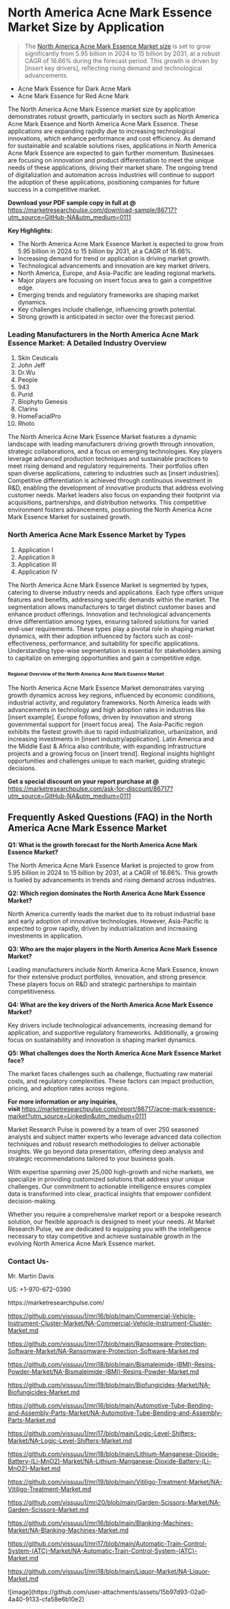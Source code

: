<h1>North America Acne Mark Essence Market&nbsp;Size by Application</h1><blockquote><p>The <a href="https://marketresearchpulse.com/download-sample/86717?utm_source=GitHub-NA&amp;utm_medium=0111">North America Acne Mark Essence Market size</a> is set to grow significantly from 5.95 billion in 2024 to 15 billion by 2031, at a robust CAGR of 16.66% during the forecast period. This growth is driven by [insert key drivers], reflecting rising demand and technological advancements.</p></blockquote><ul><li>Acne Mark Essence for Dark Acne Mark<li> Acne Mark Essence for Red Acne Mark</li></ul><p>The North America Acne Mark Essence market size by application demonstrates robust growth, particularly in sectors such as North America Acne Mark Essence and North America Acne Mark Essence. These applications are expanding rapidly due to increasing technological innovations, which enhance performance and cost efficiency. As demand for sustainable and scalable solutions rises, applications in North America Acne Mark Essence are expected to gain further momentum. Businesses are focusing on innovation and product differentiation to meet the unique needs of these applications, driving their market share. The ongoing trend of digitalization and automation across industries will continue to support the adoption of these applications, positioning companies for future success in a competitive market.</p><p><strong>Download your PDF sample copy in full at @ </strong><a href="https://marketresearchpulse.com/download-sample/86717?utm_source=GitHub-NA&amp;utm_medium=0111">https://marketresearchpulse.com/download-sample/86717?utm_source=GitHub-NA&amp;utm_medium=0111</a></p><p><strong>Key Highlights: </strong></p><ul><li>The North America Acne Mark Essence Market is expected to grow from 5.95 billion in 2024 to 15 billion by 2031, at a CAGR of 16.66%.</li><li>Increasing demand for trend or application is driving market growth.</li><li>Technological advancements and innovation are key market drivers.</li><li>North America, Europe, and Asia-Pacific are leading regional markets.</li><li>Major players are focusing on insert focus area to gain a competitive edge.</li><li>Emerging trends and regulatory frameworks are shaping market dynamics.</li><li>Key challenges include challenge, influencing growth potential.</li><li>Strong growth is anticipated in sector over the forecast period.</li></ul><h3>Leading Manufacturers in the North America Acne Mark Essence Market: A Detailed Industry Overview</h3><ol><li>Skin Ceuticals</li><li>John Jeff</li><li>Dr.Wu</li><li>People</li><li>943</li><li>Purid</li><li>Biophyto Genesis</li><li>Clarins</li><li>HomeFacialPro</li><li>Rhoto</li></ol><div class="flex max-w-full flex-col flex-grow"><div class="min-h-8 text-message flex w-full flex-col items-end gap-2 whitespace-normal break-words [.text-message+&amp;]:mt-5" dir="auto" data-message-author-role="assistant" data-message-id="fd8432e4-4910-450d-b182-61b7bfb0a01f" data-message-model-slug="gpt-4o"><div class="flex w-full flex-col gap-1 empty:hidden first:pt-[3px]"><div class="markdown prose w-full break-words dark:prose-invert light"><p>The North America Acne Mark Essence Market features a dynamic landscape with leading manufacturers driving growth through innovation, strategic collaborations, and a focus on emerging technologies. Key players leverage advanced production techniques and sustainable practices to meet rising demand and regulatory requirements. Their portfolios often span diverse applications, catering to industries such as [insert industries]. Competitive differentiation is achieved through continuous investment in R&amp;D, enabling the development of innovative products that address evolving customer needs. Market leaders also focus on expanding their footprint via acquisitions, partnerships, and distribution networks. This competitive environment fosters advancements, positioning the North America Acne Mark Essence Market for sustained growth.</p></div></div></div></div><h3>North America Acne Mark Essence Market by Types</h3><ol><li>Application I<li> Application II<li> Application III<li> Application IV</li></ol><div class="flex max-w-full flex-col flex-grow"><div class="min-h-8 text-message flex w-full flex-col items-end gap-2 whitespace-normal break-words [.text-message+&amp;]:mt-5" dir="auto" data-message-author-role="assistant" data-message-id="084470be-0bb7-4664-bddf-5156b4f41249" data-message-model-slug="gpt-4o-mini"><div class="flex w-full flex-col gap-1 empty:hidden first:pt-[3px]"><div class="markdown prose w-full break-words dark:prose-invert light"><p>The North America Acne Mark Essence Market is segmented by types, catering to diverse industry needs and applications. Each type offers unique features and benefits, addressing specific demands within the market. The segmentation allows manufacturers to target distinct customer bases and enhance product offerings. Innovation and technological advancements drive differentiation among types, ensuring tailored solutions for varied end-user requirements. These types play a pivotal role in shaping market dynamics, with their adoption influenced by factors such as cost-effectiveness, performance, and suitability for specific applications. Understanding type-wise segmentation is essential for stakeholders aiming to capitalize on emerging opportunities and gain a competitive edge.</p></div></div></div></div><h3><span style="font-size: 11px;">Regional Overview of the North America Acne Mark Essence Market</span></h3><div class="flex max-w-full flex-col flex-grow"><div class="min-h-8 text-message flex w-full flex-col items-end gap-2 whitespace-normal break-words [.text-message+&amp;]:mt-5" dir="auto" data-message-author-role="assistant" data-message-id="e9038762-ce64-4e30-91c9-9bd413514231" data-message-model-slug="gpt-4o-mini"><div class="flex w-full flex-col gap-1 empty:hidden first:pt-[3px]"><div class="markdown prose w-full break-words dark:prose-invert light"><p>The North America Acne Mark Essence Market demonstrates varying growth dynamics across key regions, influenced by economic conditions, industrial activity, and regulatory frameworks. North America leads with advancements in technology and high adoption rates in industries like [insert example]. Europe follows, driven by innovation and strong governmental support for [insert focus area]. The Asia-Pacific region exhibits the fastest growth due to rapid industrialization, urbanization, and increasing investments in [insert industry/application]. Latin America and the Middle East &amp; Africa also contribute, with expanding infrastructure projects and a growing focus on [insert trend]. Regional insights highlight opportunities and challenges unique to each market, guiding strategic decisions.</p></div></div></div></div><p><strong>Get a special discount on your report purchase at @ </strong><a href="https://marketresearchpulse.com/ask-for-discount/86717?utm_source=GitHub-NA&amp;utm_medium=0111">https://marketresearchpulse.com/ask-for-discount/86717?utm_source=GitHub-NA&amp;utm_medium=0111</a></p><h2>Frequently Asked Questions (FAQ) in the North America Acne Mark Essence Market</h2><p><strong>Q1: What is the growth forecast for the North America Acne Mark Essence Market?</strong></p><p>The North America Acne Mark Essence Market is projected to grow from 5.95 billion in 2024 to 15 billion by 2031, at a CAGR of 16.66%. This growth is fueled by advancements in trends and rising demand across industries.</p><p><strong>Q2: Which region dominates the North America Acne Mark Essence Market?</strong></p><p>North America currently leads the market due to its robust industrial base and early adoption of innovative technologies. However, Asia-Pacific is expected to grow rapidly, driven by industrialization and increasing investments in application.</p><p><strong>Q3: Who are the major players in the North America Acne Mark Essence Market?</strong></p><p>Leading manufacturers include North America Acne Mark Essence, known for their extensive product portfolios, innovation, and strong presence. These players focus on R&amp;D and strategic partnerships to maintain competitiveness.</p><p><strong>Q4: What are the key drivers of the North America Acne Mark Essence Market?</strong></p><p>Key drivers include technological advancements, increasing demand for application, and supportive regulatory frameworks. Additionally, a growing focus on sustainability and innovation is shaping market dynamics.</p><p><strong>Q5: What challenges does the North America Acne Mark Essence Market face?</strong></p><p>The market faces challenges such as challenge, fluctuating raw material costs, and regulatory complexities. These factors can impact production, pricing, and adoption rates across regions.</p><p><strong>For more information or any inquiries, visit&nbsp;</strong><a href="https://marketresearchpulse.com/report/86717/acne-mark-essence-market?utm_source=Linkedin&utm_medium=0111">https://marketresearchpulse.com/report/86717/acne-mark-essence-market?utm_source=Linkedin&utm_medium=0111</a></p><p>Market Research Pulse is powered by a team of over 250 seasoned analysts and subject matter experts who leverage advanced data collection techniques and robust research methodologies to deliver actionable insights. We go beyond data presentation, offering deep analysis and strategic recommendations tailored to your business goals.</p><p>With expertise spanning over 25,000 high-growth and niche markets, we specialize in providing customized solutions that address your unique challenges. Our commitment to actionable intelligence ensures complex data is transformed into clear, practical insights that empower confident decision-making.</p><p>Whether you require a comprehensive market report or a bespoke research solution, our flexible approach is designed to meet your needs. At Market Research Pulse, we are dedicated to equipping you with the intelligence necessary to stay competitive and achieve sustainable growth in the evolving North America Acne Mark Essence market.</p><h3><strong>Contact Us-</strong></h3><p>Mr. Martin Davis</p><p>US: +1-970-672-0390</p><p>https://marketresearchpulse.com/</p><p><a href="https://github.com/vissuuu1/mri16/blob/main/Commercial-Vehicle-Instrument-Cluster-Market/NA-Commercial-Vehicle-Instrument-Cluster-Market.md">https://github.com/vissuuu1/mri16/blob/main/Commercial-Vehicle-Instrument-Cluster-Market/NA-Commercial-Vehicle-Instrument-Cluster-Market.md</a></p><p><a href="https://github.com/vissuuu1/mri17/blob/main/Ransomware-Protection-Software-Market/NA-Ransomware-Protection-Software-Market.md">https://github.com/vissuuu1/mri17/blob/main/Ransomware-Protection-Software-Market/NA-Ransomware-Protection-Software-Market.md</a></p><p><a href="https://github.com/vissuuu1/mri18/blob/main/Bismaleimide-(BMI)-Resins-Powder-Market/NA-Bismaleimide-(BMI)-Resins-Powder-Market.md">https://github.com/vissuuu1/mri18/blob/main/Bismaleimide-(BMI)-Resins-Powder-Market/NA-Bismaleimide-(BMI)-Resins-Powder-Market.md</a></p><p><a href="https://github.com/vissuuu1/mri19/blob/main/Biofungicides-Market/NA-Biofungicides-Market.md">https://github.com/vissuuu1/mri19/blob/main/Biofungicides-Market/NA-Biofungicides-Market.md</a></p><p><a href="https://github.com/vissuuu1/mri16/blob/main/Automotive-Tube-Bending-and-Assembly-Parts-Market/NA-Automotive-Tube-Bending-and-Assembly-Parts-Market.md">https://github.com/vissuuu1/mri16/blob/main/Automotive-Tube-Bending-and-Assembly-Parts-Market/NA-Automotive-Tube-Bending-and-Assembly-Parts-Market.md</a></p><p><a href="https://github.com/vissuuu1/mri17/blob/main/Logic-Level-Shifters-Market/NA-Logic-Level-Shifters-Market.md">https://github.com/vissuuu1/mri17/blob/main/Logic-Level-Shifters-Market/NA-Logic-Level-Shifters-Market.md</a></p><p><a href="https://github.com/vissuuu1/mri18/blob/main/Lithium-Manganese-Dioxide-Battery-(Li-MnO2)-Market/NA-Lithium-Manganese-Dioxide-Battery-(Li-MnO2)-Market.md">https://github.com/vissuuu1/mri18/blob/main/Lithium-Manganese-Dioxide-Battery-(Li-MnO2)-Market/NA-Lithium-Manganese-Dioxide-Battery-(Li-MnO2)-Market.md</a></p><p><a href="https://github.com/vissuuu1/mri19/blob/main/Vitiligo-Treatment-Market/NA-Vitiligo-Treatment-Market.md">https://github.com/vissuuu1/mri19/blob/main/Vitiligo-Treatment-Market/NA-Vitiligo-Treatment-Market.md</a></p><p><a href="https://github.com/vissuuu1/mri20/blob/main/Garden-Scissors-Market/NA-Garden-Scissors-Market.md">https://github.com/vissuuu1/mri20/blob/main/Garden-Scissors-Market/NA-Garden-Scissors-Market.md</a></p><p><a href="https://github.com/vissuuu1/mri16/blob/main/Blanking-Machines-Market/NA-Blanking-Machines-Market.md">https://github.com/vissuuu1/mri16/blob/main/Blanking-Machines-Market/NA-Blanking-Machines-Market.md</a></p><p><a href="https://github.com/vissuuu1/mri17/blob/main/Automatic-Train-Control-System-(ATC)-Market/NA-Automatic-Train-Control-System-(ATC)-Market.md">https://github.com/vissuuu1/mri17/blob/main/Automatic-Train-Control-System-(ATC)-Market/NA-Automatic-Train-Control-System-(ATC)-Market.md</a></p><p><a href="https://github.com/vissuuu1/mri18/blob/main/Liquor-Market/NA-Liquor-Market.md">https://github.com/vissuuu1/mri18/blob/main/Liquor-Market/NA-Liquor-Market.md</a></p>
![image](https://github.com/user-attachments/assets/15b97d93-02a0-4a40-9133-cfa58e6b10e2)
